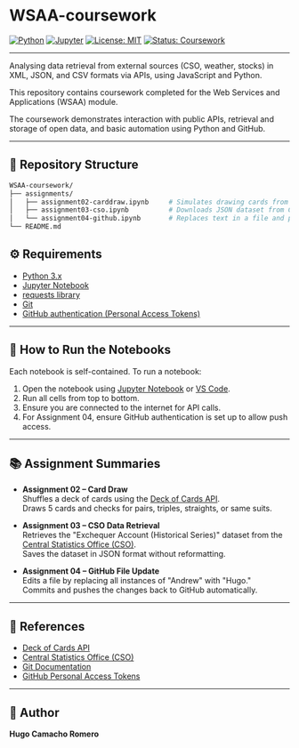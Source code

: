 # WSAA-coursework


[![Python](https://img.shields.io/badge/Python-3.x-blue.svg)](https://www.python.org/)
[![Jupyter](https://img.shields.io/badge/Jupyter-Notebook-orange.svg)](https://jupyter.org/)
[![License: MIT](https://img.shields.io/badge/License-MIT-yellow.svg)](https://opensource.org/licenses/MIT)
[![Status: Coursework](https://img.shields.io/badge/Status-In%20Progress-brightgreen.svg)]()

***

Analysing data retrieval from external sources (CSO, weather, stocks) in XML, JSON, and CSV formats via APIs, 
using JavaScript and Python.

This repository contains coursework completed for the Web Services and Applications (WSAA) module.

The coursework demonstrates interaction with public APIs, retrieval and storage of open data, and basic automation 
using Python and GitHub.

***

## 📁 Repository Structure

```bash
WSAA-coursework/
├── assignments/
│   ├── assignment02-carddraw.ipynb     # Simulates drawing cards from a shuffled deck
│   ├── assignment03-cso.ipynb          # Downloads JSON dataset from CSO
│   └── assignment04-github.ipynb       # Replaces text in a file and pushes to GitHub
└── README.md
```


## ⚙️ Requirements

- [Python 3.x](https://www.python.org/)
- [Jupyter Notebook](https://jupyter.org/)
- [requests library](https://pypi.org/project/requests/)
- [Git](https://git-scm.com/)
- [GitHub authentication (Personal Access Tokens)](https://docs.github.com/en/authentication/keeping-your-account-and-data-secure/creating-a-personal-access-token)

---

## 🚀 How to Run the Notebooks

Each notebook is self-contained. To run a notebook:

1. Open the notebook using [Jupyter Notebook](https://jupyter.org/) or [VS Code](https://code.visualstudio.com/).
2. Run all cells from top to bottom.
3. Ensure you are connected to the internet for API calls.
4. For Assignment 04, ensure GitHub authentication is set up to allow push access.

---

## 📚 Assignment Summaries

- **Assignment 02 – Card Draw**  
  Shuffles a deck of cards using the [Deck of Cards API](https://deckofcardsapi.com/).  
  Draws 5 cards and checks for pairs, triples, straights, or same suits.

- **Assignment 03 – CSO Data Retrieval**  
  Retrieves the "Exchequer Account (Historical Series)" dataset from the [Central Statistics Office (CSO)](https://www.cso.ie/).  
  Saves the dataset in JSON format without reformatting.

- **Assignment 04 – GitHub File Update**  
  Edits a file by replacing all instances of "Andrew" with "Hugo."  
  Commits and pushes the changes back to GitHub automatically.

---

## 📖 References

- [Deck of Cards API](https://deckofcardsapi.com/)
- [Central Statistics Office (CSO)](https://www.cso.ie/)
- [Git Documentation](https://git-scm.com/doc)
- [GitHub Personal Access Tokens](https://docs.github.com/en/authentication/keeping-your-account-and-data-secure/creating-a-personal-access-token)

---

## 👤 Author

**Hugo Camacho Romero**


